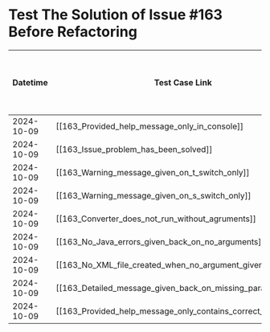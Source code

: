# Test The Solution of Issue #163 Before Refactoring

| Datetime   | Test Case Link                                            | Tester            | Passed/Failed | Links to issues (if a bug is found) | Consequences (if the test case needs to be fixed) |
| ---------- | --------------------------------------------------------- | ----------------- | ------------- | ----------------------------------- | ------------------------------------------------- |
| 2024-10-09 | [[163_Provided_help_message_only_in_console]]        | Búcsú Áron | Passed        |                                     |                                                   |
| 2024-10-09 | [[163_Issue_problem_has_been_solved]]    | Búcsú Áron | Passed        |                                     |                                                   |
| 2024-10-09 | [[163_Warning_message_given_on_t_switch_only]]       | Búcsú Áron | Passed        |                                     |                                                   |
| 2024-10-09 | [[163_Warning_message_given_on_s_switch_only]]            | Búcsú Áron | Passed        |                                     |                                                   |
| 2024-10-09 | [[163_Converter_does_not_run_without_agruments]]           | Búcsú Áron | Passed        |                                     |                                                   |
| 2024-10-09 | [[163_No_Java_errors_given_back_on_no_arguments]]                   | Búcsú Áron | Passed        |                                     |                                                   |
| 2024-10-09 | [[163_No_XML_file_created_when_no_argument_given]]       | Búcsú Áron | Passed        |                                     |                                                   |
| 2024-10-09 | [[163_Detailed_message_given_back_on_missing_parameters]] | Búcsú Áron | Failed        |                                     |                                                   |
| 2024-10-09 | [[163_Provided_help_message_only_contains_correct_arguments]]                 | Búcsú Áron | Passed        |                                     |                                                   |